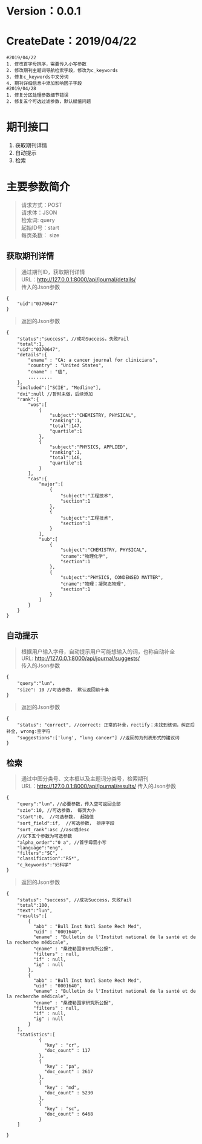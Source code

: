 # Version：0.0.1
# CreateDate：2019/04/22

	#2019/04/22
	1. 修改首字母排序，需要传入小写参数
	2. 修改期刊主题词导航检索字段，修改为c_keywords
	3. 修复c_keywords中文分词
	4. 期刊详细信息中添加影响因子字段
	#2019/04/28
	1. 修复分区处理参数细节错误
	2. 修复五个可选过滤参数，默认赋值问题

# 期刊接口
1. 获取期刊详情
2. 自动提示
3. 检索

# 主要参数简介
>请求方式：POST  
>请求体：JSON  
>检索词: query  
>起始ID号：start  
>每页条数： size  


## 获取期刊详情
> 通过期刊ID，获取期刊详情  
> URL：http://127.0.0.1:8000/api/journal/details/  
> 传入的Json参数  

    {
		"uid":"0370647"
	}

> 返回的Json参数  

    {
		"status":"success", //成功Success，失败Fail
		"total":1,
		"uid":"0370647",
		"details":{
			"ename" : "CA: a cancer journal for clinicians",
			"country" : "United States",
			"cname" : "癌",
			.........
		},
		"included":["SCIE", "Medline"],
		"dvi":null //暂时未做，后续添加
		"rank":{
			"wos":[
				{
					"subject":"CHEMISTRY, PHYSICAL",
					"ranking":1,
					"total":147,
					"quartile":1
				},
				{
					"subject":"PHYSICS, APPLIED",
					"ranking":1,
					"total":146,
					"quartile":1
				}
			],
			"cas":{
				"major":[
					{
						"subject":"工程技术",
						"section":1
					},
					{
						"subject":"工程技术",
						"section":1
					}
				],
				"sub":[
					{
						"subject":"CHEMISTRY, PHYSICAL",
						"cname":"物理化学",
						"section":1
					},
					{
						"subject":"PHYSICS, CONDENSED MATTER",
						"cname":"物理：凝聚态物理",
						"section":1
					}
				]
			}
		}
	}

## 自动提示
>根据用户输入字母，自动提示用户可能想输入的词，也称自动补全   
>URL: http://127.0.0.1:8000/api/journal/suggests/  
>传入的Json参数    

	{
	    "query":"lun"，
	    "size": 10 //可选参数， 默认返回前十条
	}
    
> 返回的Json参数  

	{
	    "status": "correct", //correct: 正常的补全，rectify：未找到该词，纠正后补全, wrong:空字符
	    "suggestions":['lung', "lung cancer"] //返回的为列表形式的建议词
	}

## 检索
>通过中图分类号、文本框以及主题词分类号，检索期刊  
>URL：http://127.0.0.1:8000/api/journal/results/ 
>传入的Json参数   

	{
	    "query":"lun"，//必要参数，传入空可返回全部
		"szie":10, //可选参数， 每页大小
		"start":0,  //可选参数， 起始值
		"sort_field":if,  //可选参数， 排序字段
		"sort_rank":asc //asc或desc
		//以下五个参数为可选参数
		"alpha_order":"0 a", //首字母需小写
		"language":"eng",
		"filters":"SC",
		"classification":"R5*",
		"c_keywords":"妇科学"
	}

> 返回的Json参数  

	{
		"status": "success", //成功Success，失败Fail
		"total":100,
		"text":"lun",
		"results":[
			{
	          "abb" : "Bull Inst Natl Sante Rech Med",
			  "uid" : "0001640",
	          "ename" : "Bulletin de l'Institut national de la santé et de la recherche médicale",
	          "cname" : "桑德勒国家研究所公报",
	          "filters" : null,
	          "if" : null,
	          "ig" : null
	        },
			{
	          "abb" : "Bull Inst Natl Sante Rech Med",
			  "uid" : "0001640",
	          "ename" : "Bulletin de l'Institut national de la santé et de la recherche médicale",
	          "cname" : "桑德勒国家研究所公报",
	          "filters" : null,
	          "if" : null,
	          "ig" : null
	        }
		],
		"statistics":[
				{
		          "key" : "cr",
		          "doc_count" : 117
		        },
		        {
		          "key" : "pa",
		          "doc_count" : 2617
		        },
		        {
		          "key" : "md",
		          "doc_count" : 5230
		        },
		        {
		          "key" : "sc",
		          "doc_count" : 6468
		        }
		]

	}


